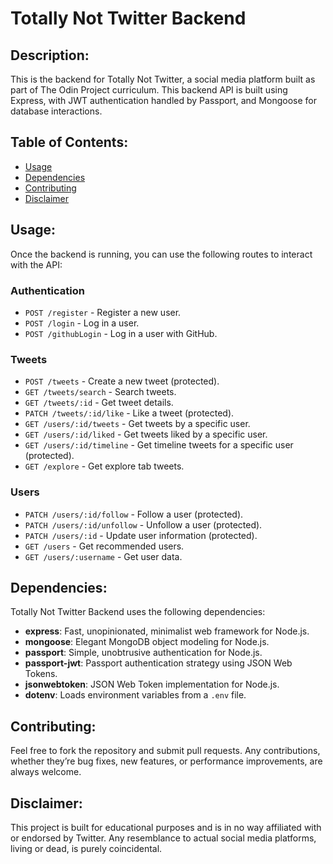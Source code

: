 # Totally Not Twitter Backend

## Description:

This is the backend for Totally Not Twitter, a social media platform built as part of The Odin Project curriculum. This backend API is built using Express, with JWT authentication handled by Passport, and Mongoose for database interactions.

## Table of Contents:

- [Usage](#usage)
- [Dependencies](#dependencies)
- [Contributing](#contributing)
- [Disclaimer](#disclaimer)

## Usage:

Once the backend is running, you can use the following routes to interact with the API:

### Authentication

- `POST /register` - Register a new user.
- `POST /login` - Log in a user.
- `POST /githubLogin` - Log in a user with GitHub.

### Tweets

- `POST /tweets` - Create a new tweet (protected).
- `GET /tweets/search` - Search tweets.
- `GET /tweets/:id` - Get tweet details.
- `PATCH /tweets/:id/like` - Like a tweet (protected).
- `GET /users/:id/tweets` - Get tweets by a specific user.
- `GET /users/:id/liked` - Get tweets liked by a specific user.
- `GET /users/:id/timeline` - Get timeline tweets for a specific user (protected).
- `GET /explore` - Get explore tab tweets.

### Users

- `PATCH /users/:id/follow` - Follow a user (protected).
- `PATCH /users/:id/unfollow` - Unfollow a user (protected).
- `PATCH /users/:id` - Update user information (protected).
- `GET /users` - Get recommended users.
- `GET /users/:username` - Get user data.

## Dependencies:

Totally Not Twitter Backend uses the following dependencies:

- **express**: Fast, unopinionated, minimalist web framework for Node.js.
- **mongoose**: Elegant MongoDB object modeling for Node.js.
- **passport**: Simple, unobtrusive authentication for Node.js.
- **passport-jwt**: Passport authentication strategy using JSON Web Tokens.
- **jsonwebtoken**: JSON Web Token implementation for Node.js.
- **dotenv**: Loads environment variables from a `.env` file.

## Contributing:

Feel free to fork the repository and submit pull requests. Any contributions, whether they’re bug fixes, new features, or performance improvements, are always welcome.

## Disclaimer:

This project is built for educational purposes and is in no way affiliated with or endorsed by Twitter. Any resemblance to actual social media platforms, living or dead, is purely coincidental.
